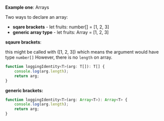  **Example one**: Arrays

Two ways to declare an array: 

- **sqare brackets** -  let fruits: number[] = [1, 2, 3]
- **generic array type** -  let fruits: Array<number> = [1, 2, 3]

**sqaure brackets**:

this might be called with <number>([1, 2, 3]) which means the argument would have type `number[]`  However, there is no `length` on array.  

```js
function loggingIdentity<T>(arg: T[]): T[] {
    console.log(arg.length);
    return arg;
}
```

**generic brackets:**

```js
function loggingIdentity<T>(arg: Array<T>): Array<T> {
    console.log(arg.length);
    return arg;
}
```



